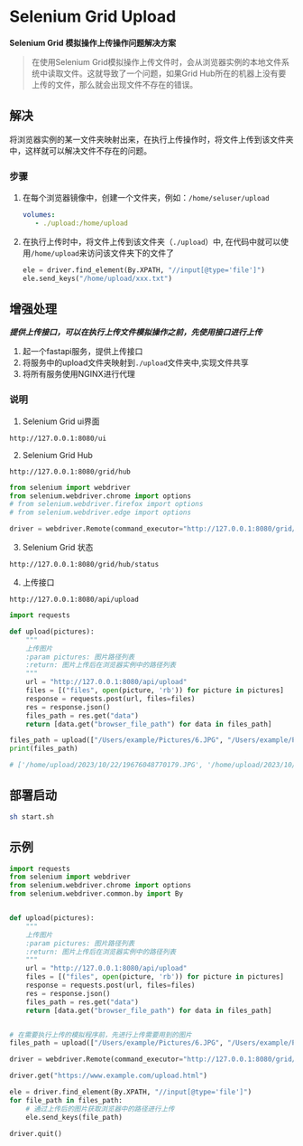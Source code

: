 # Selenium Grid Upload
**Selenium Grid 模拟操作上传操作问题解决方案**

> 在使用Selenium Grid模拟操作上传文件时，会从浏览器实例的本地文件系统中读取文件。这就导致了一个问题，如果Grid Hub所在的机器上没有要上传的文件，那么就会出现文件不存在的错误。

## 解决
将浏览器实例的某一文件夹映射出来，在执行上传操作时，将文件上传到该文件夹中，这样就可以解决文件不存在的问题。

### 步骤
1. 在每个浏览器镜像中，创建一个文件夹，例如：`/home/seluser/upload`
   ```yml
   volumes:
      - ./upload:/home/upload
   ```
2. 在执行上传时中，将文件上传到该文件夹（`./upload`）中, 在代码中就可以使用`/home/upload`来访问该文件夹下的文件了
   ```python
   ele = driver.find_element(By.XPATH, "//input[@type='file']")
   ele.send_keys("/home/upload/xxx.txt")
   ```
## 增强处理
***提供上传接口，可以在执行上传文件模拟操作之前，先使用接口进行上传***

1. 起一个fastapi服务，提供上传接口
2. 将服务中的upload文件夹映射到`./upload`文件夹中,实现文件共享
3. 将所有服务使用NGINX进行代理

### 说明
1. Selenium Grid ui界面
```text
http://127.0.0.1:8080/ui
```
2. Selenium Grid Hub
```text
http://127.0.0.1:8080/grid/hub
```
```python
from selenium import webdriver
from selenium.webdriver.chrome import options
# from selenium.webdriver.firefox import options
# from selenium.webdriver.edge import options

driver = webdriver.Remote(command_executor="http://127.0.0.1:8080/grid/hub", options=options.Options())
```
3. Selenium Grid 状态
```text
http://127.0.0.1:8080/grid/hub/status
```
4. 上传接口
```text
http://127.0.0.1:8080/api/upload
```
```python
import requests

def upload(pictures):
    """
    上传图片
    :param pictures: 图片路径列表
    :return: 图片上传后在浏览器实例中的路径列表
    """
    url = "http://127.0.0.1:8080/api/upload"
    files = [("files", open(picture, 'rb')) for picture in pictures]
    response = requests.post(url, files=files)
    res = response.json()
    files_path = res.get("data")
    return [data.get("browser_file_path") for data in files_path]

files_path = upload(["/Users/example/Pictures/6.JPG", "/Users/example/Pictures/7.png"])
print(files_path)

# ['/home/upload/2023/10/22/19676048770179.JPG', '/home/upload/2023/10/22/19676121458637.png']
```

## 部署启动
```bash
sh start.sh
```

## 示例
```python
import requests
from selenium import webdriver
from selenium.webdriver.chrome import options
from selenium.webdriver.common.by import By


def upload(pictures):
    """
    上传图片
    :param pictures: 图片路径列表
    :return: 图片上传后在浏览器实例中的路径列表
    """
    url = "http://127.0.0.1:8080/api/upload"
    files = [("files", open(picture, 'rb')) for picture in pictures]
    response = requests.post(url, files=files)
    res = response.json()
    files_path = res.get("data")
    return [data.get("browser_file_path") for data in files_path]


# 在需要执行上传的模拟程序前，先进行上传需要用到的图片
files_path = upload(["/Users/example/Pictures/6.JPG", "/Users/example/Pictures/7.png"])

driver = webdriver.Remote(command_executor="http://127.0.0.1:8080/grid/hub", options=options.Options())

driver.get("https://www.example.com/upload.html")

ele = driver.find_element(By.XPATH, "//input[@type='file']")
for file_path in files_path:
    # 通过上传后的图片获取浏览器中的路径进行上传
    ele.send_keys(file_path)

driver.quit()

```